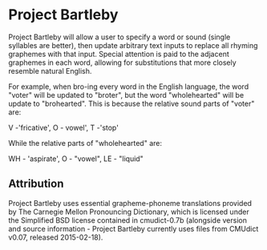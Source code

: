 # Project Bartleby

Project Bartleby will allow a user to specify a word or sound (single syllables are better), then update arbitrary text inputs to replace all rhyming graphemes with that input. Special attention is paid to the adjacent graphemes in each word, allowing for substitutions that more closely resemble natural English.

For example, when bro-ing every word in the English language, the word "voter" will be updated to "broter", but the word "wholehearted" will be update to "brohearted". This is because the relative sound parts of "voter" are:

V -'fricative', O - vowel', T -'stop'

While the relative parts of "wholehearted" are:

WH - 'aspirate', O - "vowel", LE - "liquid"

## Attribution
Project Bartleby uses essential grapheme-phoneme translations provided by The Carnegie Mellon Pronouncing Dictionary, which is licensed under the Simplified BSD license contained in cmudict-0.7b (alongside version and source information - Project Bartleby currently uses files from CMUdict v0.07, released 2015-02-18).
